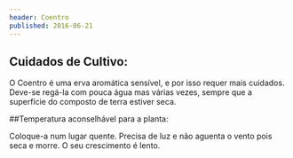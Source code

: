 ```yaml
---
header: Coentro 
published: 2016-06-21
---
```



## Cuidados de Cultivo:

O Coentro é uma erva aromática sensível, e por isso requer mais cuidados.
Deve-se regá-la com pouca água mas várias vezes, sempre que a superfície do composto de terra estiver seca.
 
##Temperatura aconselhável para a planta:

Coloque-a num lugar quente. Precisa de luz e não aguenta o vento pois seca e morre.
O seu crescimento é lento.




